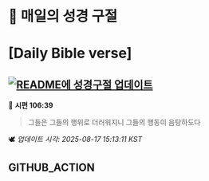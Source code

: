 # 🙏 매일의 성경 구절
# [Daily Bible verse]
## [![README에 성경구절 업데이트](https://github.com/DONGSUKA/first_test/actions/workflows/update-readme-bible.yml/badge.svg)](https://github.com/DONGSUKA/first_test/actions/workflows/update-readme-bible.yml)
<!-- START_BIBLE_VERSE -->
📖 **시편 106:39**
> 그들은 그들의 행위로 더러워지니 그들의 행동이 음탕하도다

🕊️ _업데이트 시각: 2025-08-17 15:13:11 KST_
  <!-- END_BIBLE_VERSE -->
## GITHUB_ACTION
